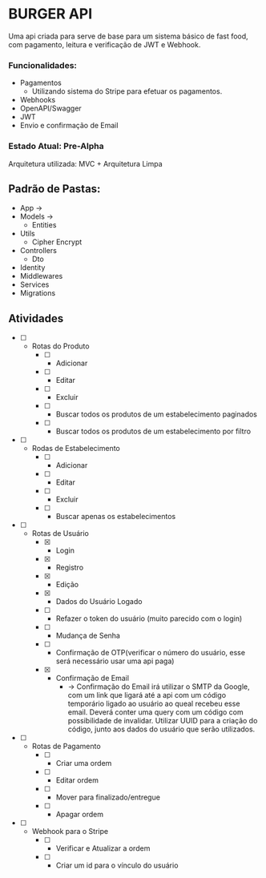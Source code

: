# BURGER API

Uma api criada para serve de base para um sistema básico de fast food, com pagamento, leitura e verificação de JWT e Webhook.

### Funcionalidades:
- Pagamentos
    - Utilizando sistema do Stripe para efetuar os pagamentos.
- Webhooks
- OpenAPI/Swagger
- JWT
- Envio e confirmação de Email

### Estado Atual: <b>Pre-Alpha</b>

Arquitetura utilizada: MVC + Arquitetura Limpa

## Padrão de Pastas:
- App ->
- Models ->
    - Entities
- Utils
    - Cipher Encrypt
- Controllers
    - Dto
- Identity
- Middlewares
- Services
- Migrations

## Atividades

- [ ] - Rotas do Produto
    - [ ] - Adicionar
    - [ ] - Editar
    - [ ] - Excluir
    - [ ] - Buscar todos os produtos de um estabelecimento paginados
    - [ ] - Buscar todos os produtos de um estabelecimento por filtro
- [ ] - Rodas de Estabelecimento
    - [ ] - Adicionar
    - [ ] - Editar
    - [ ] - Excluir
    - [ ] - Buscar apenas os estabelecimentos
- [ ] - Rotas de Usuário
    - [x] - Login
    - [x] - Registro
    - [x] - Edição
    - [x] - Dados do Usuário Logado
    - [ ] - Refazer o token do usuário (muito parecido com o login)
    - [ ] - Mudança de Senha
    - [ ] - Confirmação de OTP(verificar o número do usuário, esse será necessário usar uma api paga)
    - [x] - Confirmação de Email
        - -> Confirmação do Email irá utilizar o SMTP da Google, com um link que ligará até a api com um código temporário ligado ao usuário ao queal recebeu esse email. Deverá conter uma query com um código com possibilidade de invalidar. Utilizar UUID para a criação do código, junto aos dados do usuário que serão utilizados.
- [ ] - Rotas de Pagamento
    - [ ] - Criar uma ordem
    - [ ] - Editar ordem
    - [ ] - Mover para finalizado/entregue
    - [ ] - Apagar ordem
- [ ] - Webhook para o Stripe
    - [ ] - Verificar e Atualizar a ordem
    - [ ] - Criar um id para o vínculo do usuário
